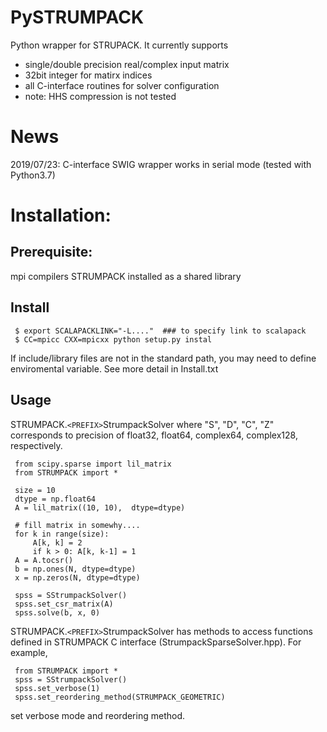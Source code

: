 # PySTRUMPACK
   Python wrapper for STRUPACK. It currently supports
   
   * single/double precision real/complex input matrix
   * 32bit integer for matirx indices
   * all C-interface routines for solver configuration
   * note: HHS compression is not tested

# News
  2019/07/23: C-interface SWIG wrapper works in serial mode (tested with Python3.7)
     
# Installation:
##  Prerequisite:

mpi compilers
STRUMPACK installed as a shared library

## Install
     $ export SCALAPACKLINK="-L...."  ### to specify link to scalapack
     $ CC=mpicc CXX=mpicxx python setup.py instal

If include/library files are not in the standard path, you may need to
define enviromental variable. See more detail in Install.txt

## Usage

STRUMPACK.`<PREFIX>`StrumpackSolver where "S", "D", "C", "Z" corresponds to
precision of float32, float64, complex64, complex128, respectively.
     

     from scipy.sparse import lil_matrix
     from STRUMPACK import *
     
     size = 10
     dtype = np.float64
     A = lil_matrix((10, 10),  dtype=dtype)
     
     # fill matrix in somewhy....
     for k in range(size):
         A[k, k] = 2
         if k > 0: A[k, k-1] = 1
     A = A.tocsr()
     b = np.ones(N, dtype=dtype)
     x = np.zeros(N, dtype=dtype)

     spss = SStrumpackSolver()
     spss.set_csr_matrix(A)
     spss.solve(b, x, 0)
     
     
 STRUMPACK.`<PREFIX>`StrumpackSolver has methods to access functions defined in STRUMPACK
 C interface (StrumpackSparseSolver.hpp). For example, 
     
     from STRUMPACK import *
     spss = SStrumpackSolver()
     spss.set_verbose(1)
     spss.set_reordering_method(STRUMPACK_GEOMETRIC)
    
  set verbose mode and reordering method. 
     
